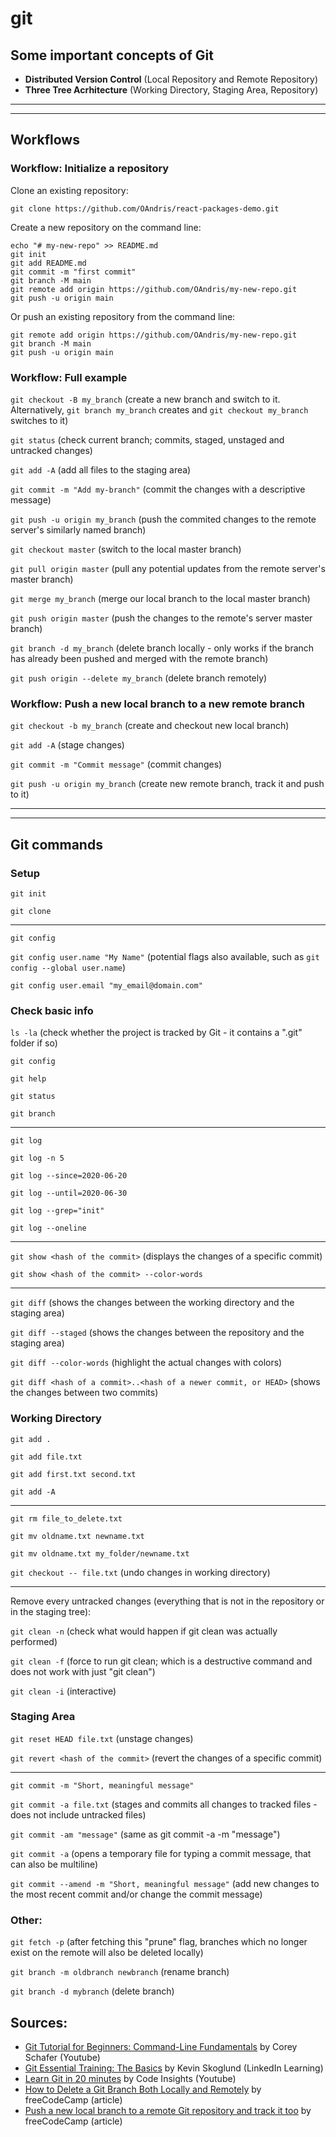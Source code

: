 # git

## Some important concepts of Git

-   **Distributed Version Control** (Local Repository and Remote Repository)
-   **Three Tree Acrhitecture** (Working Directory, Staging Area, Repository)

---

---

## Workflows

### Workflow: Initialize a repository

Clone an existing repository:

```
git clone https://github.com/OAndris/react-packages-demo.git
```

Create a new repository on the command line:

```
echo "# my-new-repo" >> README.md
git init
git add README.md
git commit -m "first commit"
git branch -M main
git remote add origin https://github.com/OAndris/my-new-repo.git
git push -u origin main
```

Or push an existing repository from the command line:

```
git remote add origin https://github.com/OAndris/my-new-repo.git
git branch -M main
git push -u origin main
```

### Workflow: Full example

`git checkout -B my_branch` (create a new branch and switch to it. Alternatively, `git branch my_branch` creates and `git checkout my_branch` switches to it)

`git status` (check current branch; commits, staged, unstaged and untracked changes)

`git add -A` (add all files to the staging area)

`git commit -m "Add my-branch"` (commit the changes with a descriptive message)

`git push -u origin my_branch` (push the commited changes to the remote server's similarly named branch)

`git checkout master` (switch to the local master branch)

`git pull origin master` (pull any potential updates from the remote server's master branch)

`git merge my_branch` (merge our local branch to the local master branch)

`git push origin master` (push the changes to the remote's server master branch)

`git branch -d my_branch` (delete branch locally - only works if the branch has already been pushed and merged with the remote branch)

`git push origin --delete my_branch` (delete branch remotely)

### Workflow: Push a new local branch to a new remote branch

`git checkout -b my_branch` (create and checkout new local branch)

`git add -A` (stage changes)

`git commit -m "Commit message"` (commit changes)

`git push -u origin my_branch` (create new remote branch, track it and push to it)

---

---

## Git commands

### Setup

`git init`

`git clone`

---

`git config`

`git config user.name "My Name"` (potential flags also available, such as `git config --global user.name`)

`git config user.email "my_email@domain.com"`

### Check basic info

`ls -la` (check whether the project is tracked by Git - it contains a ".git" folder if so)

`git config`

`git help`

`git status`

`git branch`

---

`git log`

`git log -n 5`

`git log --since=2020-06-20`

`git log --until=2020-06-30`

`git log --grep="init"`

`git log --oneline`

---

`git show <hash of the commit>` (displays the changes of a specific commit)

`git show <hash of the commit> --color-words`

---

`git diff` (shows the changes between the working directory and the staging area)

`git diff --staged` (shows the changes between the repository and the staging area)

`git diff --color-words` (highlight the actual changes with colors)

`git diff <hash of a commit>..<hash of a newer commit, or HEAD>` (shows the changes between two commits)

### Working Directory

`git add .`

`git add file.txt`

`git add first.txt second.txt`

`git add -A`

---

`git rm file_to_delete.txt`

`git mv oldname.txt newname.txt`

`git mv oldname.txt my_folder/newname.txt`

`git checkout -- file.txt` (undo changes in working directory)

---

Remove every untracked changes (everything that is not in the repository or in the staging tree):

`git clean -n` (check what would happen if git clean was actually performed)

`git clean -f` (force to run git clean; which is a destructive command and does not work with just "git clean")

`git clean -i` (interactive)

### Staging Area

`git reset HEAD file.txt` (unstage changes)

`git revert <hash of the commit>` (revert the changes of a specific commit)

---

`git commit -m "Short, meaningful message"`

`git commit -a file.txt` (stages and commits all changes to tracked files - does not include untracked files)

`git commit -am "message"` (same as git commit -a -m "message")

`git commit -a` (opens a temporary file for typing a commit message, that can also be multiline)

`git commit --amend -m "Short, meaningful message"` (add new changes to the most recent commit and/or change the commit message)

### Other:

`git fetch -p` (after fetching this "prune" flag, branches which no longer exist on the remote will also be deleted locally)

`git branch -m oldbranch newbranch` (rename branch)

`git branch -d mybranch` (delete branch)

## Sources:

-   [Git Tutorial for Beginners: Command-Line Fundamentals](https://www.youtube.com/watch?v=HVsySz-h9r4) by Corey Schafer (Youtube)
-   [Git Essential Training: The Basics](https://www.linkedin.com/learning/git-essential-training-the-basics/use-git-version-control-software-to-manage-project-code) by Kevin Skoglund (LinkedIn Learning)
-   [Learn Git in 20 minutes](https://www.youtube.com/watch?v=Y9XZQO1n_7c) by Code Insights (Youtube)
-   [How to Delete a Git Branch Both Locally and Remotely](https://www.freecodecamp.org/news/how-to-delete-a-git-branch-both-locally-and-remotely/) by freeCodeCamp (article)
-   [Push a new local branch to a remote Git repository and track it too](https://forum.freecodecamp.org/t/push-a-new-local-branch-to-a-remote-git-repository-and-track-it-too/13222) by freeCodeCamp (article)

